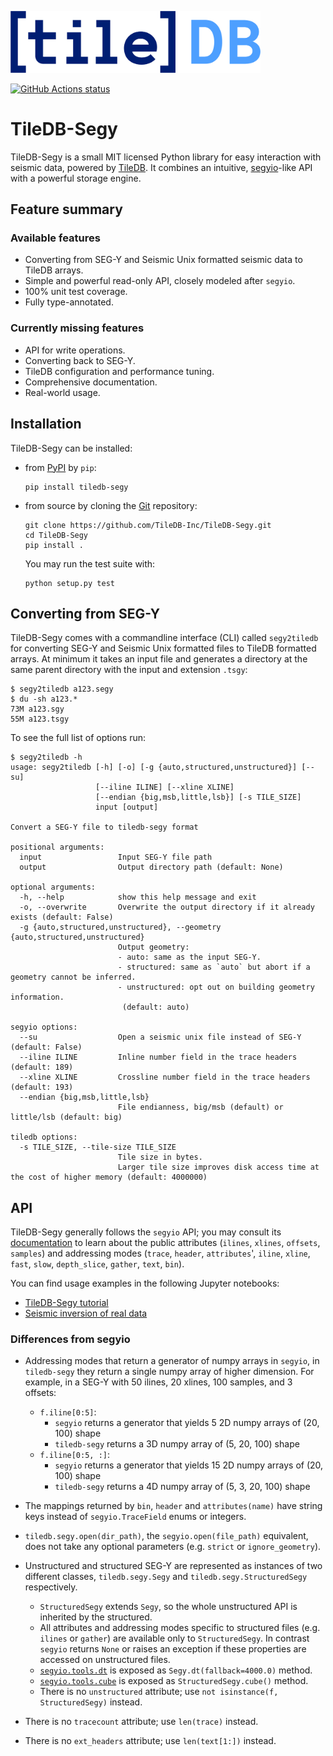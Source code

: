 <a href="https://tiledb.com"><img src="https://github.com/TileDB-Inc/TileDB/raw/dev/doc/source/_static/tiledb-logo_color_no_margin_@4x.png" alt="TileDB logo" width="400"></a>

<a href="https://github.com/TileDB-Inc/TileDB-Segy"><img alt="GitHub Actions status" src="https://github.com/TileDB-Inc/TileDB-Segy/workflows/CI/badge.svg"></a>

# TileDB-Segy #

TileDB-Segy is a small MIT licensed Python library for easy interaction with seismic
data, powered by [TileDB](https://docs.tiledb.com/). It combines an intuitive,
[segyio](https://github.com/equinor/segyio)-like API with a powerful storage engine.


## Feature summary ##

### Available features  ###
  * Converting from SEG-Y and Seismic Unix formatted seismic data to TileDB arrays.
  * Simple and powerful read-only API, closely modeled after `segyio`.
  * 100% unit test coverage.
  * Fully type-annotated.

### Currently missing features ###
  * API for write operations.
  * Converting back to SEG-Y.
  * TileDB configuration and performance tuning.
  * Comprehensive documentation.
  * Real-world usage.


## Installation ##

TileDB-Segy can be installed:

- from [PyPI](https://pypi.org/project/tiledb-segy/) by `pip`:

      pip install tiledb-segy

- from source by cloning the [Git](https://github.com/TileDB-Inc/TileDB-Segy) repository:

      git clone https://github.com/TileDB-Inc/TileDB-Segy.git
      cd TileDB-Segy
      pip install .

  You may run the test suite with:

      python setup.py test


## Converting from SEG-Y ##

TileDB-Segy comes with a commandline interface (CLI) called `segy2tiledb` for converting
SEG-Y and Seismic Unix formatted files to TileDB formatted arrays. At minimum it takes
an input file and generates a directory at the same parent directory with the input and
extension `.tsgy`:

    $ segy2tiledb a123.segy
    $ du -sh a123.*
    73M a123.sgy
    55M a123.tsgy

To see the full list of options run:

    $ segy2tiledb -h
    usage: segy2tiledb [-h] [-o] [-g {auto,structured,unstructured}] [--su]
                       [--iline ILINE] [--xline XLINE]
                       [--endian {big,msb,little,lsb}] [-s TILE_SIZE]
                       input [output]

    Convert a SEG-Y file to tiledb-segy format

    positional arguments:
      input                 Input SEG-Y file path
      output                Output directory path (default: None)

    optional arguments:
      -h, --help            show this help message and exit
      -o, --overwrite       Overwrite the output directory if it already exists (default: False)
      -g {auto,structured,unstructured}, --geometry {auto,structured,unstructured}
                            Output geometry:
                            - auto: same as the input SEG-Y.
                            - structured: same as `auto` but abort if a geometry cannot be inferred.
                            - unstructured: opt out on building geometry information.
                             (default: auto)

    segyio options:
      --su                  Open a seismic unix file instead of SEG-Y (default: False)
      --iline ILINE         Inline number field in the trace headers (default: 189)
      --xline XLINE         Crossline number field in the trace headers (default: 193)
      --endian {big,msb,little,lsb}
                            File endianness, big/msb (default) or little/lsb (default: big)

    tiledb options:
      -s TILE_SIZE, --tile-size TILE_SIZE
                            Tile size in bytes.
                            Larger tile size improves disk access time at the cost of higher memory (default: 4000000)


## API ##

TileDB-Segy generally follows the `segyio` API; you may consult its
[documentation](https://segyio.readthedocs.io/en/latest/index.html) to learn about
the public attributes (`ilines`, `xlines`, `offsets`, `samples`) and addressing modes
(`trace`, `header`, `attributes`', `iline`, `xline`, `fast`, `slow`, `depth_slice`,
`gather`,  `text`, `bin`).

You can find usage examples in the following Jupyter notebooks:
- [TileDB-Segy tutorial](https://github.com/TileDB-Inc/TileDB-Segy/blob/master/notebooks/tutorial.ipynb)
- [Seismic inversion of real data](https://github.com/TileDB-Inc/TileDB-Segy/blob/master/notebooks/seismic_inversion.ipynb)

### Differences from segyio ###

- Addressing modes that return a generator of numpy arrays in `segyio`, in `tiledb-segy`
  they return a single numpy array of higher dimension. For example, in a SEG-Y with
  50 ilines, 20 xlines, 100 samples, and 3 offsets:
  - `f.iline[0:5]`:
    - `segyio` returns a generator that yields 5 2D numpy arrays of (20, 100) shape
    - `tiledb-segy` returns a 3D numpy array of (5, 20, 100) shape
  - `f.iline[0:5, :]`:
    - `segyio` returns a generator that yields 15 2D numpy arrays of (20, 100) shape
    - `tiledb-segy` returns a 4D numpy array of (5, 3, 20, 100) shape

- The mappings returned by `bin`, `header` and `attributes(name)` have string keys
  instead of `segyio.TraceField` enums or integers.

- `tiledb.segy.open(dir_path)`, the `segyio.open(file_path)` equivalent, does not
  take any optional parameters (e.g. `strict` or `ignore_geometry`).

- Unstructured and structured SEG-Y are represented as instances of two different classes,
  `tiledb.segy.Segy` and `tiledb.segy.StructuredSegy` respectively.
  - `StructuredSegy` extends `Segy`, so the whole unstructured API is inherited
    by the structured.
  - All attributes and addressing modes specific to structured files (e.g. `ilines` or
    `gather`) are available only to `StructuredSegy`. In contrast `segyio` returns
    `None` or raises an exception if these properties are accessed on unstructured files.
  - [`segyio.tools.dt`](https://segyio.readthedocs.io/en/latest/segyio.html#segyio.tools.dt)
    is exposed as `Segy.dt(fallback=4000.0)` method.
  - [`segyio.tools.cube`](https://segyio.readthedocs.io/en/latest/segyio.html#segyio.tools.cube)
    is exposed as `StructuredSegy.cube()` method.
  - There is no `unstructured` attribute; use `not isinstance(f, StructuredSegy)` instead.

- There is no `tracecount` attribute; use `len(trace)` instead.

- There is no `ext_headers` attribute; use `len(text[1:])` instead.
